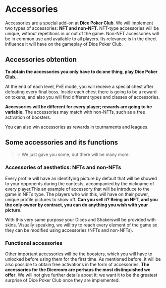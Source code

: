 # Accessories

Accessories are a special add-on at **Dice Poker Club**. We will implement two types of accessories: **NFT and non-NFT**.
NFT-type accessories will be unique, without repetitions in or out of the game.
Non-NFT accessories will be in common use and available to all players. Its relevance is in the direct influence it will have on the gameplay of Dice Poker Club.

## Accessories obtention

**To obtain the accessories you only have to do one thing, play Dice Poker Club.**. 

At the end of each level, PvE mode, you will receive a special chest after defeating every final boss. Inside each chest there is going to be a reward on tokens, and also you will find different types and classes of accessories.

**Accessories will be different for every player; rewards are going to be variable.** The accessories may match with non-NFTs, such as a free activation of boosters.

You can also win accessories as rewards in tournaments and leagues.
## Some accessories and its functions 

>💡 We just gave you some, but there will be many more. 

### Accessories of aesthetics: NFTs and non-NFTs

Every profile will have an identifying picture by default that will be showed to your opponents during the contests, accompanied by the nickname of every player.This an example of accessory that will be introduce to the game in NFTs type. The players who win this, will have on their power, unique profile pictures to show off. **Can you sell it? Being an NFT, and you the only owner by contract, you can do anything you wish with your picture.**

With this very same purpose your Dices and Shakerswill be provided with skins. Visually speaking, we will try to reach every element of the game so they can be modified using accessories (NFTs and non-NFTs). 

### Functional accessories

Other important accessories will be the boosters, which you will have to unlocked before using them for the first time. As mentioned before, it will be also possible to obtain free activations in the form of accessories.
**The accessories for the Diceroom are perhaps the most distinguished we offer**. We will not give further details about it; we want it to be the greatest surprise of Dice Poker Club once they are implemented.
